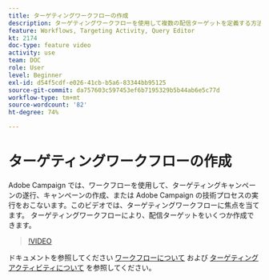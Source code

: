 ```yaml
---
title: ターゲティングワークフローの作成
description: ターゲティングワークフローを使用して複数の配信ターゲットを定義する方法を説明します。
feature: Workflows, Targeting Activity, Query Editor
kt: 2174
doc-type: feature video
activity: use
team: DOC
role: User
level: Beginner
exl-id: d54f5cdf-e026-41cb-b5a6-83344bb95125
source-git-commit: da757603c597453ef6b7195329b5b44ab6e5c77d
workflow-type: tm+mt
source-wordcount: '82'
ht-degree: 74%

---
```


# ターゲティングワークフローの作成

Adobe Campaign では、ワークフローを使用して、ターゲティングキャンペーンの遂行、キャンペーンの作成、または Adobe Campaign の技術プロセスの実行をおこないます。このビデオでは、ターゲティングワークフローに焦点を当てます。 ターゲティングワークフローにより、配信ターゲットをいくつか作成できます。

>[!VIDEO](https://video.tv.adobe.com/v/25605?quality=12)

ドキュメントを参照してください [ワークフローについて](https://experienceleague.adobe.com/docs/campaign-classic/using/automating-with-workflows/advanced-management/about-technical-workflows.html?lang=ja)
および [ターゲティングアクティビティについて](https://experienceleague.adobe.com/docs/campaign-classic/using/automating-with-workflows/targeting-activities/about-targeting-activities.html?lang=ja) を参照してください。
